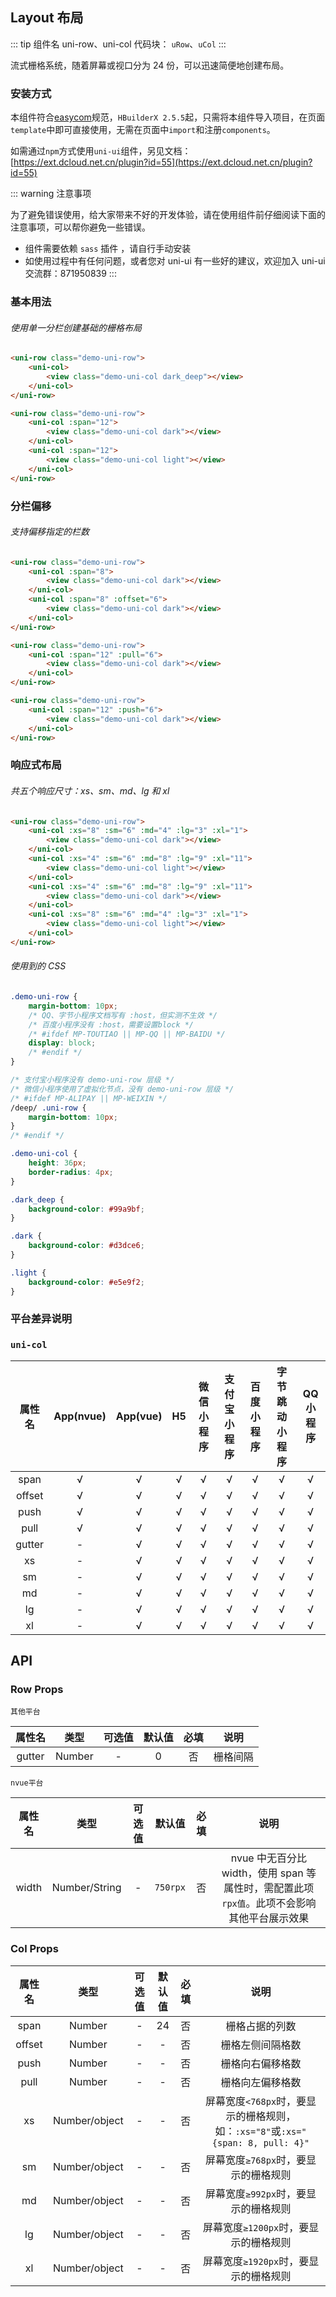 ## Layout 布局

::: tip 组件名 uni-row、uni-col
代码块： `uRow`、`uCol`
:::

流式栅格系统，随着屏幕或视口分为 24 份，可以迅速简便地创建布局。

### 安装方式

本组件符合[easycom](https://uniapp.dcloud.io/collocation/pages?id=easycom)规范，`HBuilderX 2.5.5`起，只需将本组件导入项目，在页面`template`中即可直接使用，无需在页面中`import`和注册`components`。

如需通过`npm`方式使用`uni-ui`组件，另见文档：[https://ext.dcloud.net.cn/plugin?id=55](https://ext.dcloud.net.cn/plugin?id=55)

::: warning 注意事项

为了避免错误使用，给大家带来不好的开发体验，请在使用组件前仔细阅读下面的注意事项，可以帮你避免一些错误。

- 组件需要依赖 `sass` 插件 ，请自行手动安装
- 如使用过程中有任何问题，或者您对 uni-ui 有一些好的建议，欢迎加入 uni-ui 交流群：871950839
  :::

### 基本用法

###### 使用单一分栏创建基础的栅格布局

```html
<uni-row class="demo-uni-row">
	<uni-col>
		<view class="demo-uni-col dark_deep"></view>
	</uni-col>
</uni-row>

<uni-row class="demo-uni-row">
	<uni-col :span="12">
		<view class="demo-uni-col dark"></view>
	</uni-col>
	<uni-col :span="12">
		<view class="demo-uni-col light"></view>
	</uni-col>
</uni-row>
```

### 分栏偏移

###### 支持偏移指定的栏数

```html
<uni-row class="demo-uni-row">
	<uni-col :span="8">
		<view class="demo-uni-col dark"></view>
	</uni-col>
	<uni-col :span="8" :offset="6">
		<view class="demo-uni-col dark"></view>
	</uni-col>
</uni-row>

<uni-row class="demo-uni-row">
	<uni-col :span="12" :pull="6">
		<view class="demo-uni-col dark"></view>
	</uni-col>
</uni-row>

<uni-row class="demo-uni-row">
	<uni-col :span="12" :push="6">
		<view class="demo-uni-col dark"></view>
	</uni-col>
</uni-row>
```

### 响应式布局

###### 共五个响应尺寸：xs、sm、md、lg 和 xl

```html
<uni-row class="demo-uni-row">
	<uni-col :xs="8" :sm="6" :md="4" :lg="3" :xl="1">
		<view class="demo-uni-col dark"></view>
	</uni-col>
	<uni-col :xs="4" :sm="6" :md="8" :lg="9" :xl="11">
		<view class="demo-uni-col light"></view>
	</uni-col>
	<uni-col :xs="4" :sm="6" :md="8" :lg="9" :xl="11">
		<view class="demo-uni-col dark"></view>
	</uni-col>
	<uni-col :xs="8" :sm="6" :md="4" :lg="3" :xl="1">
		<view class="demo-uni-col light"></view>
	</uni-col>
</uni-row>
```

###### 使用到的 CSS

```css
.demo-uni-row {
	margin-bottom: 10px;
	/* QQ、字节小程序文档写有 :host，但实测不生效 */
	/* 百度小程序没有 :host，需要设置block */
	/* #ifdef MP-TOUTIAO || MP-QQ || MP-BAIDU */
	display: block;
	/* #endif */
}

/* 支付宝小程序没有 demo-uni-row 层级 */
/* 微信小程序使用了虚拟化节点，没有 demo-uni-row 层级 */
/* #ifdef MP-ALIPAY || MP-WEIXIN */
/deep/ .uni-row {
	margin-bottom: 10px;
}
/* #endif */

.demo-uni-col {
	height: 36px;
	border-radius: 4px;
}

.dark_deep {
	background-color: #99a9bf;
}

.dark {
	background-color: #d3dce6;
}

.light {
	background-color: #e5e9f2;
}
```

### 平台差异说明

### `uni-col`

| 属性名 | App(nvue) | App(vue) | H5  | 微信小程序 | 支付宝小程序 | 百度小程序 | 字节跳动小程序 | QQ 小程序 |
| :----: | :-------: | :------: | :-: | :--------: | :----------: | :--------: | :------------: | :-------: |
|  span  |     √     |    √     |  √  |     √      |      √       |     √      |       √        |     √     |
| offset |     √     |    √     |  √  |     √      |      √       |     √      |       √        |     √     |
|  push  |     √     |    √     |  √  |     √      |      √       |     √      |       √        |     √     |
|  pull  |     √     |    √     |  √  |     √      |      √       |     √      |       √        |     √     |
| gutter |     -     |    √     |  √  |     √      |      √       |     √      |       √        |     √     |
|   xs   |     -     |    √     |  √  |     √      |      √       |     √      |       √        |     √     |
|   sm   |     -     |    √     |  √  |     √      |      √       |     √      |       √        |     √     |
|   md   |     -     |    √     |  √  |     √      |      √       |     √      |       √        |     √     |
|   lg   |     -     |    √     |  √  |     √      |      √       |     √      |       √        |     √     |
|   xl   |     -     |    √     |  √  |     √      |      √       |     √      |       √        |     √     |

## API

### Row Props

`其他平台`

| 属性名 |  类型  | 可选值 | 默认值 | 必填 |   说明   |
| :----: | :----: | :----: | :----: | :--: | :------: |
| gutter | Number |   -    |   0    |  否  | 栅格间隔 |

`nvue平台`

| 属性名 |     类型      | 可选值 |  默认值  | 必填 |                                            说明                                            |
| :----: | :-----------: | :----: | :------: | :--: | :----------------------------------------------------------------------------------------: |
| width  | Number/String |   -    | `750rpx` |  否  | nvue 中无百分比 width，使用 span 等属性时，需配置此项`rpx值`。此项不会影响其他平台展示效果 |

### Col Props

| 属性名 |     类型      | 可选值 | 默认值 | 必填 |                                      说明                                       |
| :----: | :-----------: | :----: | :----: | :--: | :-----------------------------------------------------------------------------: |
|  span  |    Number     |   -    |   24   |  否  |                                 栅格占据的列数                                  |
| offset |    Number     |   -    |   -    |  否  |                                栅格左侧间隔格数                                 |
|  push  |    Number     |   -    |   -    |  否  |                                栅格向右偏移格数                                 |
|  pull  |    Number     |   -    |   -    |  否  |                                栅格向左偏移格数                                 |
|   xs   | Number/object |   -    |   -    |  否  | 屏幕宽度`<768px`时，要显示的栅格规则，如：`:xs="8"`或`:xs="{span: 8, pull: 4}"` |
|   sm   | Number/object |   -    |   -    |  否  |                      屏幕宽度`≥768px`时，要显示的栅格规则                       |
|   md   | Number/object |   -    |   -    |  否  |                      屏幕宽度`≥992px`时，要显示的栅格规则                       |
|   lg   | Number/object |   -    |   -    |  否  |                      屏幕宽度`≥1200px`时，要显示的栅格规则                      |
|   xl   | Number/object |   -    |   -    |  否  |                      屏幕宽度`≥1920px`时，要显示的栅格规则                      |
